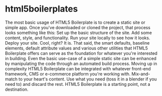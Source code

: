 # html5boilerplates
The most basic usage of HTML5 Boilerplate is to create a static site or simple app. Once you've downloaded or cloned the project, that process looks something like this:  Set up the basic structure of the site. Add some content, style, and functionality. Run your site locally to see how it looks. Deploy your site. Cool, right? It is. That said, the smart defaults, baseline elements, default attribute values and various other utilities that HTML5 Boilerplate offers can serve as the foundation for whatever you're interested in building.  Even the basic use-case of a simple static site can be enhanced by manipulating the code through an automated build process. Moving up in complexity HTML5 Boilerplate can be integrated with whatever front-end framework, CMS or e-commerce platform you're working with. Mix-and-match to your heart's content. Use what you need (toss it in a blender if you need to) and discard the rest. HTML5 Boilerplate is a starting point, not a destination.
